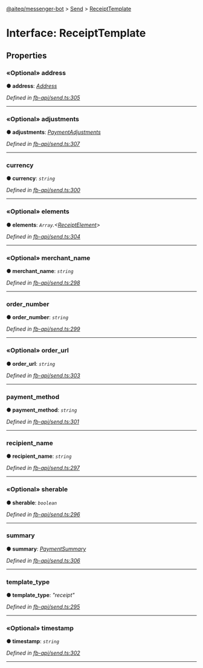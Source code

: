 [@aiteq/messenger-bot](../README.md) > [Send](../modules/send.md) > [ReceiptTemplate](../interfaces/send.receipttemplate.md)



# Interface: ReceiptTemplate


## Properties
<a id="address"></a>

### «Optional» address

**●  address**:  *[Address](send.address.md)* 

*Defined in [fb-api/send.ts:305](https://github.com/aiteq/messenger-bot/blob/a540dbb/src/fb-api/send.ts#L305)*





___

<a id="adjustments"></a>

### «Optional» adjustments

**●  adjustments**:  *[PaymentAdjustments](send.paymentadjustments.md)* 

*Defined in [fb-api/send.ts:307](https://github.com/aiteq/messenger-bot/blob/a540dbb/src/fb-api/send.ts#L307)*





___

<a id="currency"></a>

###  currency

**●  currency**:  *`string`* 

*Defined in [fb-api/send.ts:300](https://github.com/aiteq/messenger-bot/blob/a540dbb/src/fb-api/send.ts#L300)*





___

<a id="elements"></a>

### «Optional» elements

**●  elements**:  *`Array`.<[ReceiptElement](send.receiptelement.md)>* 

*Defined in [fb-api/send.ts:304](https://github.com/aiteq/messenger-bot/blob/a540dbb/src/fb-api/send.ts#L304)*





___

<a id="merchant_name"></a>

### «Optional» merchant_name

**●  merchant_name**:  *`string`* 

*Defined in [fb-api/send.ts:298](https://github.com/aiteq/messenger-bot/blob/a540dbb/src/fb-api/send.ts#L298)*





___

<a id="order_number"></a>

###  order_number

**●  order_number**:  *`string`* 

*Defined in [fb-api/send.ts:299](https://github.com/aiteq/messenger-bot/blob/a540dbb/src/fb-api/send.ts#L299)*





___

<a id="order_url"></a>

### «Optional» order_url

**●  order_url**:  *`string`* 

*Defined in [fb-api/send.ts:303](https://github.com/aiteq/messenger-bot/blob/a540dbb/src/fb-api/send.ts#L303)*





___

<a id="payment_method"></a>

###  payment_method

**●  payment_method**:  *`string`* 

*Defined in [fb-api/send.ts:301](https://github.com/aiteq/messenger-bot/blob/a540dbb/src/fb-api/send.ts#L301)*





___

<a id="recipient_name"></a>

###  recipient_name

**●  recipient_name**:  *`string`* 

*Defined in [fb-api/send.ts:297](https://github.com/aiteq/messenger-bot/blob/a540dbb/src/fb-api/send.ts#L297)*





___

<a id="sherable"></a>

### «Optional» sherable

**●  sherable**:  *`boolean`* 

*Defined in [fb-api/send.ts:296](https://github.com/aiteq/messenger-bot/blob/a540dbb/src/fb-api/send.ts#L296)*





___

<a id="summary"></a>

###  summary

**●  summary**:  *[PaymentSummary](send.paymentsummary.md)* 

*Defined in [fb-api/send.ts:306](https://github.com/aiteq/messenger-bot/blob/a540dbb/src/fb-api/send.ts#L306)*





___

<a id="template_type"></a>

###  template_type

**●  template_type**:  *"receipt"* 

*Defined in [fb-api/send.ts:295](https://github.com/aiteq/messenger-bot/blob/a540dbb/src/fb-api/send.ts#L295)*





___

<a id="timestamp"></a>

### «Optional» timestamp

**●  timestamp**:  *`string`* 

*Defined in [fb-api/send.ts:302](https://github.com/aiteq/messenger-bot/blob/a540dbb/src/fb-api/send.ts#L302)*





___


